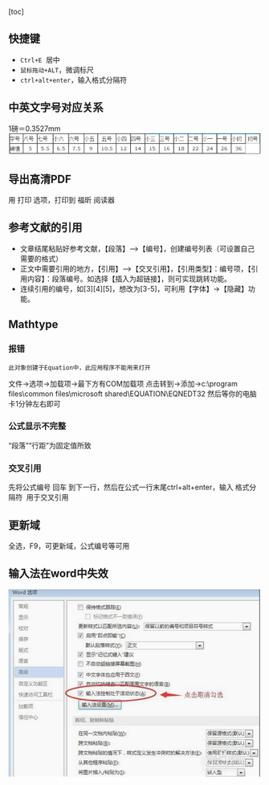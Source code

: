[toc]

## 快捷键

+ `Ctrl+E`  居中
+ `鼠标拖动+ALT`，微调标尺
+ `ctrl+alt+enter`，输入格式分隔符

## 中英文字号对应关系

1磅＝0.3527mm
![1](../img/字号.png)

## 导出高清PDF

用 打印 选项，打印到 福昕 阅读器

## 参考文献的引用

- 文章结尾粘贴好参考文献，【段落】—>【编号】，创建编号列表（可设置自己需要的格式）
- 正文中需要引用的地方，【引用】—>【交叉引用】，【引用类型】：编号项，【引用内容】：段落编号。如选择【插入为超链接】，则可实现跳转功能。
- 连续引用的编号，如[3][4][5]，想改为[3-5]，可利用【字体】->【隐藏】功能。

## Mathtype

### 报错

`此对象创建于Equation中，此应用程序不能用来打开`

文件->选项->加载项->最下方有COM加载项
点击转到->添加->c:\program files\common files\microsoft shared\EQUATION\EQNEDT32
然后等你的电脑卡1分钟左右即可

### 公式显示不完整

“段落”“行距”为固定值所致

### 交叉引用

先将公式编号 回车 到下一行，然后在公式一行末尾ctrl+alt+enter，输入 格式分隔符  用于交叉引用

## 更新域

全选，F9，可更新域，公式编号等可用

## 输入法在word中失效

![1](../img/输入法.png)

